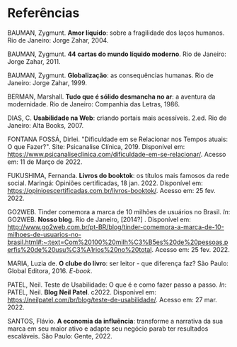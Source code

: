# Referências
 
BAUMAN, Zygmunt. **Amor líquido**: sobre a fragilidade dos laços humanos. Rio de Janeiro: Jorge Zahar, 2004. 

BAUMAN, Zygmunt. **44 cartas do mundo líquido moderno**. Rio de Janeiro: Jorge Zahar, 2011. 

BAUMAN, Zygmunt. **Globalização**: as consequências humanas. Rio de Janeiro: Jorge Zahar, 1999. 

BERMAN, Marshall. **Tudo que é sólido desmancha no ar**: a aventura da modernidade. Rio de Janeiro: Companhia das Letras, 1986.

DIAS, C. **Usabilidade na Web**: criando portais mais acessíveis. 2.ed. Rio de Janeiro: Alta Books, 2007.

FONTANA FOSSÁ, Dirlei. "Dificuldade em se Relacionar nos Tempos atuais: O que Fazer?". Site: Psicanalise Clínica, 2019. Disponível em: https://www.psicanaliseclinica.com/dificuldade-em-se-relacionar/. Acesso em: 11 de Março de 2022.

FUKUSHIMA, Fernanda. **Livros do booktok**: os títulos mais famosos da rede social. Maringá: Opiniões certificadas, 18 jan. 2022. Disponível em: https://opinioescertificadas.com.br/livros-booktok/. Acesso em: 25 fev. 2022. 

GO2WEB. Tinder comemora a marca de 10 milhões de usuários no Brasil. *In*: GO2WEB. **Nosso blog**. Rio de Janeiro, [2014?] . Disponível em: http://www.go2web.com.br/pt-BR/blog/tinder-comemora-a-marca-de-10-milhoes-de-usuarios-no-brasil.html#:~:text=Com%20100%20milh%C3%B5es%20de%20pessoas,perfis%20de%20usu%C3%A1rios%20no%20total. Acesso em: 25 fev. 2022.
 
MARIA, Luzia de. **O clube do livro**: ser leitor - que diferença faz? São Paulo: Global Editora, 2016. *E-book*. 

PATEL, Neil. Teste de Usabilidade: O que é e como fazer passo a passo. *In*: PATEL, Neil. **Blog Neil Patel**. c2022. Disponível em: https://neilpatel.com/br/blog/teste-de-usabilidade/. Acesso em: 27 mar. 2022.

SANTOS, Flávio. **A economia da influência**: transforme a narrativa da sua marca em seu maior ativo e adapte seu negócio parab ter resultados escaláveis. São Paulo: Gente, 2022.
